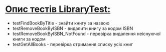 # [Опис тестiв LibraryTest:](https://github.com/Wal4on/kalombet/tree/main/src/main/java/com/university/lab1)
- testFindBookByTitle - знайти книгу за назвою
- testRemoveBookByISBN - видалити книгу за кодом ISBN
- testRemoveBookByISBN_NotFound - перевірка видалення неіснуючої книги за кодом
- testGetAllBooks - перевірка отримання списку усіх книг